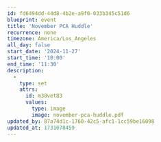 ```yaml
---
id: fd6494dd-44d8-4b2e-a9f0-033b345c51d6
blueprint: event
title: 'November PCA Huddle'
recurrence: none
timezone: America/Los_Angeles
all_day: false
start_date: '2024-11-27'
start_time: '10:00'
end_time: '11:30'
description:
  -
    type: set
    attrs:
      id: m38vet83
      values:
        type: image
        image: november-pca-huddle.pdf
updated_by: 87a74d1c-1760-42c5-afc1-1cc59be16098
updated_at: 1731078459
---
```

